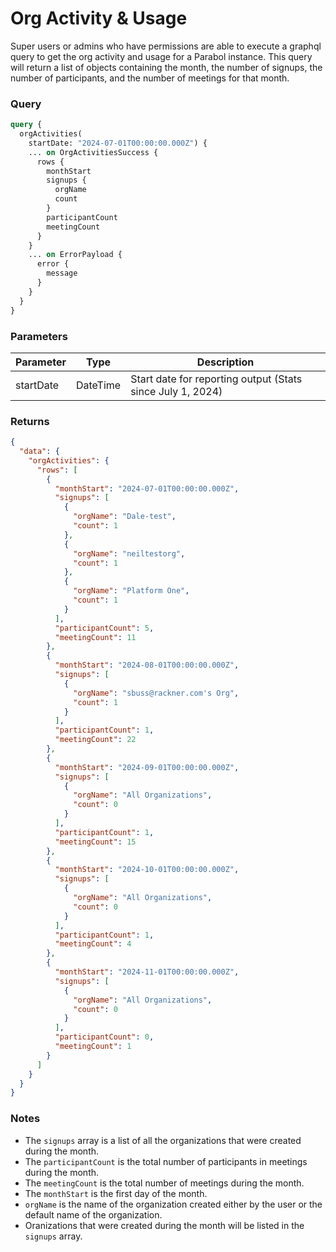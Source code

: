 # Org Activity & Usage

Super users or admins who have permissions are able to execute a graphql query to get the org activity and usage for a Parabol instance. This query will return a list of objects containing the month, the number of signups, the number of participants, and the number of meetings for that month.

### Query
```graphql
query {
  orgActivities(
    startDate: "2024-07-01T00:00:00.000Z") {
    ... on OrgActivitiesSuccess {
      rows {
        monthStart
        signups {
          orgName
          count
        }
        participantCount
        meetingCount
      }
    }
    ... on ErrorPayload {
      error {
        message
      }
    }
  }
}
```
### Parameters
| Parameter | Type | Description |
| --- | --- | --- |
| startDate | DateTime | Start date for reporting output (Stats since July 1, 2024) |

### Returns
```json
{
  "data": {
    "orgActivities": {
      "rows": [
        {
          "monthStart": "2024-07-01T00:00:00.000Z",
          "signups": [
            {
              "orgName": "Dale-test",
              "count": 1
            },
            {
              "orgName": "neiltestorg",
              "count": 1
            },
            {
              "orgName": "Platform One",
              "count": 1
            }
          ],
          "participantCount": 5,
          "meetingCount": 11
        },
        {
          "monthStart": "2024-08-01T00:00:00.000Z",
          "signups": [
            {
              "orgName": "sbuss@rackner.com's Org",
              "count": 1
            }
          ],
          "participantCount": 1,
          "meetingCount": 22
        },
        {
          "monthStart": "2024-09-01T00:00:00.000Z",
          "signups": [
            {
              "orgName": "All Organizations",
              "count": 0
            }
          ],
          "participantCount": 1,
          "meetingCount": 15
        },
        {
          "monthStart": "2024-10-01T00:00:00.000Z",
          "signups": [
            {
              "orgName": "All Organizations",
              "count": 0
            }
          ],
          "participantCount": 1,
          "meetingCount": 4
        },
        {
          "monthStart": "2024-11-01T00:00:00.000Z",
          "signups": [
            {
              "orgName": "All Organizations",
              "count": 0
            }
          ],
          "participantCount": 0,
          "meetingCount": 1
        }
      ]
    }
  }
}
```
### Notes
- The `signups` array is a list of all the organizations that were created during the month.
- The `participantCount` is the total number of participants in meetings during the month.
- The `meetingCount` is the total number of meetings during the month.
- The `monthStart` is the first day of the month.
- `orgName` is the name of the organization created either by the user or the default name of the organization.
- Oranizations that were created during the month will be listed in the `signups` array.
